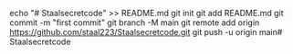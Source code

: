 echo "# Staalsecretcode" >> README.md
git init
git add README.md
git commit -m "first commit"
git branch -M main
git remote add origin https://github.com/staal223/Staalsecretcode.git
git push -u origin main# Staalsecretcode
